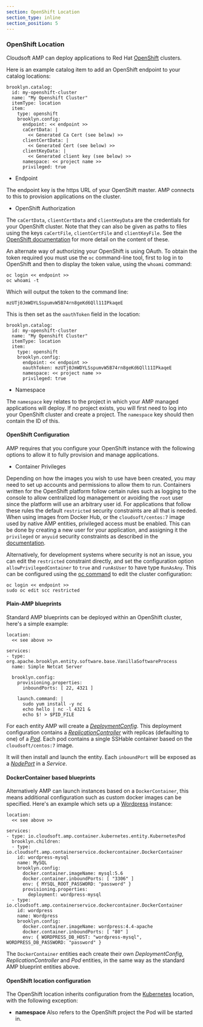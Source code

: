 ```yaml
---
section: OpenShift Location
section_type: inline
section_position: 5
---
```


### OpenShift Location

Cloudsoft AMP can deploy applications to Red Hat [OpenShift](https://www.openshift.com/) clusters.

Here is an example catalog item to add an OpenShift endpoint to your catalog locations:

    brooklyn.catalog:
      id: my-openshift-cluster
      name: "My Openshift Cluster"
      itemType: location
      item:
        type: openshift
        brooklyn.config:
          endpoint: << endpoint >>
          caCertData: |
            << Generated Ca Cert (see below) >>
          clientCertData: |
            << Generated Cert (see below) >>
          clientKeyData: |
            << Generated client key (see below) >>
          namespace: << project name >>
          privileged: true

* Endpoint

The endpoint key is the https URL of your OpenShift master. AMP connects to this to provision applications on the
cluster.

* OpenShift Authorization

The `caCertData`, `clientCertData` and `clientKeyData` are the credentials for your OpenShift cluster. Note that
they can also be given as paths to files using the keys `caCertFile`, `clientCertFile` and `clientKeyFile`. See the
[OpenShift documentation](https://docs.openshift.com/enterprise/3.1/install_config/certificate_customization.html) for
more detail on the content of these.

An alternate way of authorizing your OpenShift is using OAuth. To obtain the token required you must use the `oc` command-line tool,
first to log in to OpenShift and then to display the token value, using the `whoami` command:

    oc login << endpoint >>
    oc whoami -t

Which will output the token to the command line:

    mzUTj0JmWDYLSspumvW5B74rn8geKd6Qll11IPkaqeE

This is then set as the `oauthToken` field in the location:

    brooklyn.catalog:
      id: my-openshift-cluster
      name: "My Openshift Cluster"
      itemType: location
      item:
        type: openshift
        brooklyn.config:
          endpoint: << endpoint >>
          oauthToken: mzUTj0JmWDYLSspumvW5B74rn8geKd6Qll11IPkaqeE
          namespace: << project name >>
          privileged: true

* Namespace

The `namespace` key relates to the project in which your AMP managed applications will deploy. If no project exists,
you will first need to log into your OpenShift cluster and create a project. The `namespace` key should then contain
the ID of this.

#### OpenShift Configuration

AMP requires that you configure your OpenShift instance with the following options to allow it to fully provision and manage
applications.

* Container Privileges

Depending on how the images you wish to use have been created, you may need to set up accounts and permissions to allow them to run.
Containers written for the OpenShift platform follow certain rules such as logging to the console to allow centralized log
management or avoiding the `root` user since the platform will use an arbitrary user id. For applications that follow these rules
the default `restricted` security constraints are all that is needed. When using images from Docker Hub, or the `cloudsoft/centos:7`
image used by native AMP entities, privileged access must be enabled. This can be done by creating a new user for your application,
and assigning it the `privileged` or `anyuid` security constraints as described in the [documentation](https://docs.openshift.org/latest/admin_guide/manage_scc.html).

Alternatively, for development systems where security is not an issue, you can edit the `restricted` constraint directly, and
set the configuration option `allowPrivilegedContainer` to `true` and `runAsUser` to have type `RunAsAny`. This can be configured
using the [oc command](https://docs.openshift.org/latest/cli_reference/index.html)  to edit the cluster configuration:

    oc login << endpoint >>
    sudo oc edit scc restricted

#### Plain-AMP blueprints

Standard AMP blueprints can be deployed within an OpenShift cluster, here's a simple example:

    location:
      << see above >>

    services:
    - type: org.apache.brooklyn.entity.software.base.VanillaSoftwareProcess
      name: Simple Netcat Server

      brooklyn.config:
        provisioning.properties:
          inboundPorts: [ 22, 4321 ]

        launch.command: |
          sudo yum install -y nc
          echo hello | nc -l 4321 &
          echo $! > $PID_FILE

For each entity AMP will create a [_DeploymentConfig_](https://docs.openshift.org/latest/architecture/core_concepts/deployments.html#deployments-and-deployment-configurations).
This deployment configuration contains a [_ReplicationController_](https://kubernetes.io/docs/user-guide/replication-controller/)
with replicas (defaulting to one) of a [_Pod_](http://kubernetes.io/docs/user-guide/pods/).
Each pod contains a single SSHable container based on the `cloudsoft/centos:7` image.

It will then install and launch the entity. Each `inboundPort` will be exposed as a
[_NodePort_](http://kubernetes.io/docs/user-guide/services/#type-nodeport) in a _Service_.

#### DockerContainer based blueprints

Alternatively AMP can launch instances based on a `DockerContainer`, this means additional configuration such as custom docker images can be specified. Here's an example which sets up a [Wordpress](https://wordpress.org/) instance:

    location:
      << see above >>

    services:
    - type: io.cloudsoft.amp.container.kubernetes.entity.KubernetesPod
      brooklyn.children:
      - type: io.cloudsoft.amp.containerservice.dockercontainer.DockerContainer
        id: wordpress-mysql
        name: MySQL
        brooklyn.config:
          docker.container.imageName: mysql:5.6
          docker.container.inboundPorts: [ "3306" ]
          env: { MYSQL_ROOT_PASSWORD: "password" }
          provisioning.properties:
            deployment: wordpress-mysql
      - type: io.cloudsoft.amp.containerservice.dockercontainer.DockerContainer
        id: wordpress
        name: Wordpress
        brooklyn.config:
          docker.container.imageName: wordpress:4.4-apache
          docker.container.inboundPorts: [ "80" ]
          env: { WORDPRESS_DB_HOST: "wordpress-mysql", WORDPRESS_DB_PASSWORD: "password" }

The `DockerContainer` entities each create their own _DeploymentConfig_, _ReplicationController_ and _Pod_ entities,
in the same way as the standard AMP blueprint entities above.

#### OpenShift location configuration

The OpenShift location inherits configuration from the [Kubernetes](../kubernetes-location/README.md)
location, with the following exception:

- **namespace** Also refers to the OpenShift project the Pod will be started in.

